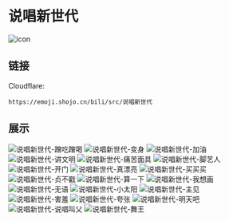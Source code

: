 # 说唱新世代
![icon](https://emoji.shojo.cn/bili/src/说唱新世代/icon.png)
## 链接
Cloudflare:
```
https://emoji.shojo.cn/bili/src/说唱新世代
```
## 展示
![说唱新世代-蹭吃蹭喝](https://emoji.shojo.cn/bili/src/说唱新世代/说唱新世代-蹭吃蹭喝.png)
![说唱新世代-变身](https://emoji.shojo.cn/bili/src/说唱新世代/说唱新世代-变身.png)
![说唱新世代-加油](https://emoji.shojo.cn/bili/src/说唱新世代/说唱新世代-加油.png)
![说唱新世代-讲文明](https://emoji.shojo.cn/bili/src/说唱新世代/说唱新世代-讲文明.png)
![说唱新世代-痛苦面具](https://emoji.shojo.cn/bili/src/说唱新世代/说唱新世代-痛苦面具.png)
![说唱新世代-脚艺人](https://emoji.shojo.cn/bili/src/说唱新世代/说唱新世代-脚艺人.png)
![说唱新世代-开门](https://emoji.shojo.cn/bili/src/说唱新世代/说唱新世代-开门.png)
![说唱新世代-真漂亮](https://emoji.shojo.cn/bili/src/说唱新世代/说唱新世代-真漂亮.png)
![说唱新世代-买买买](https://emoji.shojo.cn/bili/src/说唱新世代/说唱新世代-买买买.png)
![说唱新世代-贞不戳](https://emoji.shojo.cn/bili/src/说唱新世代/说唱新世代-贞不戳.png)
![说唱新世代-算一下](https://emoji.shojo.cn/bili/src/说唱新世代/说唱新世代-算一下.png)
![说唱新世代-我想画](https://emoji.shojo.cn/bili/src/说唱新世代/说唱新世代-我想画.png)
![说唱新世代-无语](https://emoji.shojo.cn/bili/src/说唱新世代/说唱新世代-无语.png)
![说唱新世代-小太阳](https://emoji.shojo.cn/bili/src/说唱新世代/说唱新世代-小太阳.png)
![说唱新世代-主见](https://emoji.shojo.cn/bili/src/说唱新世代/说唱新世代-主见.png)
![说唱新世代-害羞](https://emoji.shojo.cn/bili/src/说唱新世代/说唱新世代-害羞.png)
![说唱新世代-夸张](https://emoji.shojo.cn/bili/src/说唱新世代/说唱新世代-夸张.png)
![说唱新世代-明天吧](https://emoji.shojo.cn/bili/src/说唱新世代/说唱新世代-明天吧.png)
![说唱新世代-说唱叫父](https://emoji.shojo.cn/bili/src/说唱新世代/说唱新世代-说唱叫父.png)
![说唱新世代-舞王](https://emoji.shojo.cn/bili/src/说唱新世代/说唱新世代-舞王.png)
